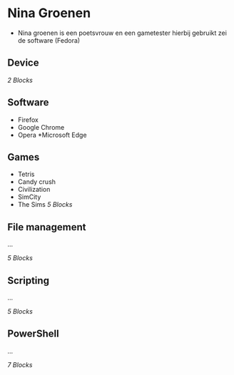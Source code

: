 # Nina Groenen
* Nina groenen is een poetsvrouw en een gametester hierbij gebruikt zei de software (Fedora)

## Device

_2 Blocks_

## Software
* Firefox
* Google Chrome
* Opera
*Microsoft Edge
## Games
* Tetris
* Candy crush
* Civilization
* SimCity
* The Sims
_5 Blocks_


## File management
...

_5 Blocks_

## Scripting
...

_5 Blocks_

## PowerShell
...

_7 Blocks_